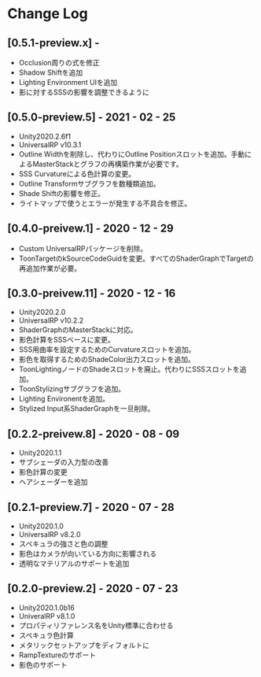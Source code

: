 # Change Log

## [0.5.1-preview.x] -

- Occlusion周りの式を修正
- Shadow Shiftを追加
- Lighting Environment UIを追加
- 影に対するSSSの影響を調整できるように

## [0.5.0-preview.5] - 2021 - 02 - 25
- Unity2020.2.6f1
- UniversalRP v10.3.1
- Outline Widthを削除し、代わりにOutline Positionスロットを追加。手動によるMasterStackとグラフの再構築作業が必要です。
- SSS Curvatureによる色計算の変更。
- Outline Transformサブグラフを数種類追加。
- Shade Shiftの影響を修正。
- ライトマップで使うとエラーが発生する不具合を修正。

## [0.4.0-preivew.1] - 2020 - 12 - 29
- Custom UniversalRPパッケージを削除。
- ToonTargetのkSourceCodeGuidを変更。すべてのShaderGraphでTargetの再追加作業が必要。

## [0.3.0-preivew.11] - 2020 - 12 - 16
- Unity2020.2.0
- UniversalRP v10.2.2 
- ShaderGraphのMasterStackに対応。
- 影色計算をSSSベースに変更。
- SSS用曲率を設定するためのCurvatureスロットを追加。
- 影色を取得するためのShadeColor出力スロットを追加。
- ToonLightingノードのShadeスロットを廃止。代わりにSSSスロットを追加。
- ToonStylizingサブグラフを追加。
- Lighting Environentを追加。
- Stylized Input系ShaderGraphを一旦削除。

## [0.2.2-preivew.8] - 2020 - 08 - 09

- Unity2020.1.1
- サブシェーダの入力型の改善
- 影色計算の変更
- ヘアシェーダーを追加

## [0.2.1-preview.7] - 2020 - 07 - 28

- Unity2020.1.0
- UniversalRP v8.2.0
- スペキュラの強さと色の調整
- 影色はカメラが向いている方向に影響される
- 透明なマテリアルのサポートを追加

## [0.2.0-preview.2] - 2020 - 07 - 23

- Unity2020.1.0b16
- UniveralRP v8.1.0
- プロパティリファレンス名をUnity標準に合わせる
- スペキュラ色計算
- メタリックセットアップをディフォルトに
- RampTextureのサポート
- 影色のサポート